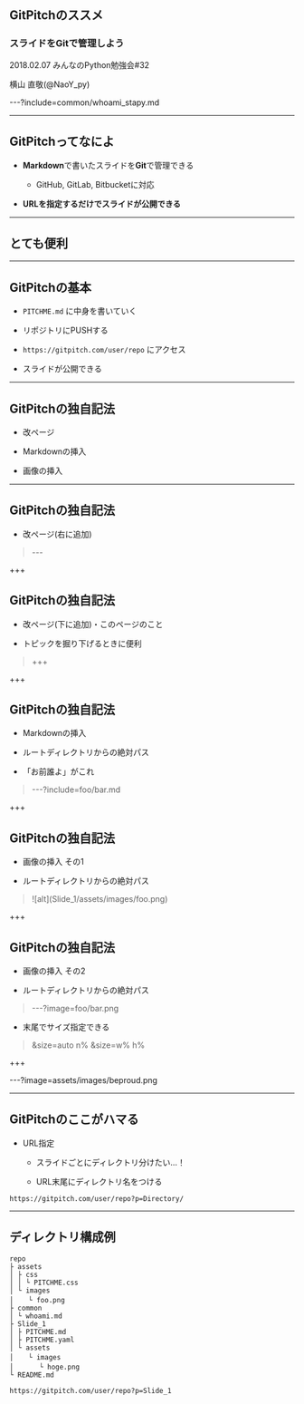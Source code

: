 ## GitPitchのススメ

### スライドをGitで管理しよう

2018.02.07 みんなのPython勉強会#32

横山 直敬(@NaoY_py)

---?include=common/whoami_stapy.md

---

## GitPitchってなによ

- **Markdown**で書いたスライドを**Git**で管理できる

	- GitHub, GitLab, Bitbucketに対応

- **URLを指定するだけでスライドが公開できる**

---

## とても便利

---

## GitPitchの基本

- `PITCHME.md` に中身を書いていく

- リポジトリにPUSHする

- `https://gitpitch.com/user/repo` にアクセス

- スライドが公開できる

---

## GitPitchの独自記法

- 改ページ

- Markdownの挿入

- 画像の挿入

---

## GitPitchの独自記法

- 改ページ(右に追加)

> \---

+++

## GitPitchの独自記法

- 改ページ(下に追加)・このページのこと

- トピックを掘り下げるときに便利 

> +++

+++

## GitPitchの独自記法

- Markdownの挿入

- ルートディレクトリからの絶対パス

- 「お前誰よ」がこれ

> ---?include=foo/bar.md

+++

## GitPitchの独自記法

- 画像の挿入 その1

- ルートディレクトリからの絶対パス

> \!\[alt](Slide_1/assets/images/foo.png)

+++

## GitPitchの独自記法

- 画像の挿入 その2

- ルートディレクトリからの絶対パス

> ---?image=foo/bar.png

- 末尾でサイズ指定できる

> &size=auto n%
> &size=w% h%

+++

---?image=assets/images/beproud.png

---

## GitPitchのここがハマる

- URL指定

	- スライドごとにディレクトリ分けたい…！
	
	- URL末尾にディレクトリ名をつける
	
`https://gitpitch.com/user/repo?p=Directory/` 

---

## ディレクトリ構成例

```
repo
├ assets
│ ├ css
│ │ └ PITCHME.css
│ └ images
│ 　 └ foo.png
├ common
│ └ whoami.md
├ Slide_1
│ ├ PITCHME.md
│ ├ PITCHME.yaml
│ └ assets
│ 　 └ images
│ 　 　 └ hoge.png
└ README.md
```

``https://gitpitch.com/user/repo?p=Slide_1``


